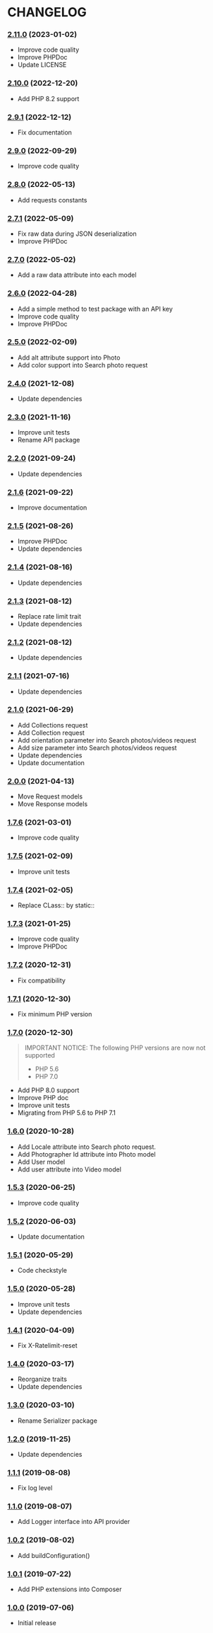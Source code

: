 CHANGELOG
=========

### [2.11.0](https://github.com/webeweb/pexels-library/tree/v2.11.0) (2023-01-02)

- Improve code quality
- Improve PHPDoc
- Update LICENSE

### [2.10.0](https://github.com/webeweb/pexels-library/tree/v2.10.0) (2022-12-20)

- Add PHP 8.2 support

### [2.9.1](https://github.com/webeweb/pexels-library/tree/v2.9.1) (2022-12-12)

- Fix documentation

### [2.9.0](https://github.com/webeweb/pexels-library/tree/v2.9.0) (2022-09-29)

- Improve code quality

### [2.8.0](https://github.com/webeweb/pexels-library/tree/v2.8.0) (2022-05-13)

- Add requests constants

### [2.7.1](https://github.com/webeweb/pexels-library/tree/v2.7.1) (2022-05-09)

- Fix raw data during JSON deserialization
- Improve PHPDoc

### [2.7.0](https://github.com/webeweb/pexels-library/tree/v2.7.0) (2022-05-02)

- Add a raw data attribute into each model

### [2.6.0](https://github.com/webeweb/pexels-library/tree/v2.6.0) (2022-04-28)

- Add a simple method to test package with an API key
- Improve code quality
- Improve PHPDoc

### [2.5.0](https://github.com/webeweb/pexels-library/tree/v2.5.0) (2022-02-09)

- Add alt attribute support into Photo
- Add color support into Search photo request

### [2.4.0](https://github.com/webeweb/pexels-library/tree/v2.4.0) (2021-12-08)

- Update dependencies

### [2.3.0](https://github.com/webeweb/pexels-library/tree/v2.3.0) (2021-11-16)

- Improve unit tests
- Rename API package

### [2.2.0](https://github.com/webeweb/pexels-library/tree/v2.2.0) (2021-09-24)

- Update dependencies

### [2.1.6](https://github.com/webeweb/pexels-library/tree/v2.1.6) (2021-09-22)

- Improve documentation

### [2.1.5](https://github.com/webeweb/pexels-library/tree/v2.1.5) (2021-08-26)

- Improve PHPDoc
- Update dependencies

### [2.1.4](https://github.com/webeweb/pexels-library/tree/v2.1.4) (2021-08-16)

- Update dependencies

### [2.1.3](https://github.com/webeweb/pexels-library/tree/v2.1.3) (2021-08-12)

- Replace rate limit trait
- Update dependencies

### [2.1.2](https://github.com/webeweb/pexels-library/tree/v2.1.2) (2021-08-12)

- Update dependencies

### [2.1.1](https://github.com/webeweb/pexels-library/tree/v2.1.1) (2021-07-16)

- Update dependencies

### [2.1.0](https://github.com/webeweb/pexels-library/tree/v2.1.0) (2021-06-29)

- Add Collections request
- Add Collection request
- Add orientation parameter into Search photos/videos request
- Add size parameter into Search photos/videos request
- Update dependencies
- Update documentation

### [2.0.0](https://github.com/webeweb/pexels-library/tree/v2.0.0) (2021-04-13)

- Move Request models
- Move Response models

### [1.7.6](https://github.com/webeweb/pexels-library/tree/v1.7.6) (2021-03-01)

- Improve code quality

### [1.7.5](https://github.com/webeweb/pexels-library/tree/v1.7.5) (2021-02-09)

- Improve unit tests

### [1.7.4](https://github.com/webeweb/pexels-library/tree/v1.7.4) (2021-02-05)

- Replace CLass:: by static::

### [1.7.3](https://github.com/webeweb/pexels-library/tree/v1.7.3) (2021-01-25)

- Improve code quality
- Improve PHPDoc

### [1.7.2](https://github.com/webeweb/pexels-library/tree/v1.7.2) (2020-12-31)

- Fix compatibility

### [1.7.1](https://github.com/webeweb/pexels-library/tree/v1.7.1) (2020-12-30)

- Fix minimum PHP version

### [1.7.0](https://github.com/webeweb/pexels-library/tree/v1.7.0) (2020-12-30)

> IMPORTANT NOTICE: The following PHP versions are now not supported
> - PHP 5.6
> - PHP 7.0

- Add PHP 8.0 support
- Improve PHP doc
- Improve unit tests
- Migrating from PHP 5.6 to PHP 7.1

### [1.6.0](https://github.com/webeweb/pexels-library/tree/v1.6.0) (2020-10-28)

- Add Locale attribute into Search photo request.
- Add Photographer Id attribute into Photo model
- Add User model
- Add user attribute into Video model

### [1.5.3](https://github.com/webeweb/pexels-library/tree/v1.5.3) (2020-06-25)

- Improve code quality

### [1.5.2](https://github.com/webeweb/pexels-library/tree/v1.5.2) (2020-06-03)

- Update documentation

### [1.5.1](https://github.com/webeweb/pexels-library/tree/v1.5.1) (2020-05-29)

- Code checkstyle

### [1.5.0](https://github.com/webeweb/pexels-library/tree/v1.5.0) (2020-05-28)

- Improve unit tests
- Update dependencies

### [1.4.1](https://github.com/webeweb/pexels-library/tree/v1.4.1) (2020-04-09)

- Fix X-Ratelimit-reset

### [1.4.0](https://github.com/webeweb/pexels-library/tree/v1.4.0) (2020-03-17)

- Reorganize traits
- Update dependencies

### [1.3.0](https://github.com/webeweb/pexels-library/tree/v1.3.0) (2020-03-10)

- Rename Serializer package

### [1.2.0](https://github.com/webeweb/pexels-library/tree/v1.2.0) (2019-11-25)

- Update dependencies

### [1.1.1](https://github.com/webeweb/pexels-library/tree/v1.1.1) (2019-08-08)

- Fix log level

### [1.1.0](https://github.com/webeweb/pexels-library/tree/v1.1.0) (2019-08-07)

- Add Logger interface into API provider

### [1.0.2](https://github.com/webeweb/pexels-library/tree/v1.0.2) (2019-08-02)

- Add buildConfiguration()

### [1.0.1](https://github.com/webeweb/pexels-library/tree/v1.0.1) (2019-07-22)

- Add PHP extensions into Composer

### [1.0.0](https://github.com/webeweb/pexels-library/tree/v1.0.0) (2019-07-06)

- Initial release
